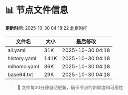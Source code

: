 # 📊 节点文件信息

**更新时间**: 2025-10-30 04:18:22 北京时间

| 文件名 | 大小 | 最后修改 |
|--------|------|----------|
| all.yaml | 31K | 2025-10-30 04:18 |
| history.yaml | 141K | 2025-10-30 04:18 |
| mihomo.yaml | 36K | 2025-10-30 04:18 |
| base64.txt | 29K | 2025-10-30 04:18 |

> 🔄 文件每30分钟自动更新，确保节点的新鲜度和可用性
